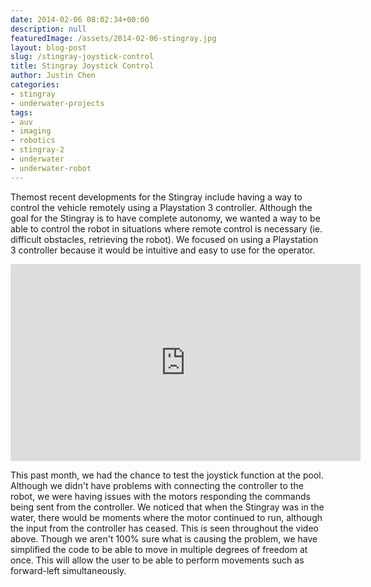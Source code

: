 ```yaml
---
date: 2014-02-06 08:02:34+00:00
description: null
featuredImage: /assets/2014-02-06-stingray.jpg
layout: blog-post
slug: /stingray-joystick-control
title: Stingray Joystick Control
author: Justin Chen
categories:
- stingray
- underwater-projects
tags:
- auv
- imaging
- robotics
- stingray-2
- underwater
- underwater-robot
---
```

Themost recent developments for the Stingray include having a way to control the vehicle remotely using a Playstation 3 controller. Although the goal for the Stingray is to have complete autonomy, we wanted a way to be able to control the robot in situations where remote control is necessary (ie. difficult obstacles, retrieving the robot). We focused on using a Playstation 3 controller because it would be intuitive and easy to use for the operator.

<iframe width="560" height="315" src="https://www.youtube.com/embed/v8D40E6Ah8M?si=3jNDmzbfJau5mF4r" title="YouTube video player" frameborder="0" allow="accelerometer; autoplay; clipboard-write; encrypted-media; gyroscope; picture-in-picture; web-share" allowfullscreen></iframe>

This past month, we had the chance to test the joystick function at the pool. Although we didn't have problems with connecting the controller to the robot, we were having issues with the motors responding the commands being sent from the controller. We noticed that when the Stingray was in the water, there would be moments where the motor continued to run, although the input from the controller has ceased. This is seen throughout the video above. Though we aren't 100% sure what is causing the problem, we have simplified the code to be able to move in multiple degrees of freedom at once. This will allow the user to be able to perform movements such as forward-left simultaneously.
